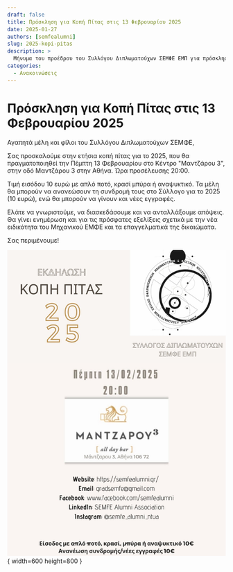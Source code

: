 ```yaml
---
draft: false
title: Πρόσκληση για Κοπή Πίτας στις 13 Φεβρουαρίου 2025
date: 2025-01-27
authors: [semfealumni]
slug: 2025-kopi-pitas
description: >
  Μήνυμα του προέδρου του Συλλόγου Διπλωματούχων ΣΕΜΦΕ ΕΜΠ για πρόσκληση για Κοπή Πίτας στις 13 Φεβρουαρίου 2025
categories:
  - Ανακοινώσεις
---
```


# Πρόσκληση για Κοπή Πίτας στις 13 Φεβρουαρίου 2025

Αγαπητά μέλη και φίλοι του Συλλόγου Διπλωματούχων ΣΕΜΦΕ,

Σας προσκαλούμε στην ετήσια κοπή πίτας για το 2025, που θα πραγματοποιηθεί την Πέμπτη 13 Φεβρουαρίου στο Κέντρο "Μαντζάρου 3", στην οδό Μαντζάρου 3 στην Αθήνα. Ώρα προσέλευσης 20:00.

Τιμή εισόδου 10 ευρώ με απλό ποτό, κρασί μπύρα ή αναψυκτικό. Τα μέλη θα μπορούν να ανανεώσουν τη συνδρομή τους στο Σύλλογο για το 2025 (10 ευρώ), ενώ θα μπορούν να γίνουν και νέες εγγραφές. 

Ελάτε να γνωριστούμε, να διασκεδάσουμε και να ανταλλάξουμε απόψεις. Θα γίνει ενημέρωση και για τις πρόσφατες εξελίξεις σχετικά με την νέα ειδικότητα του Μηχανικού ΕΜΦΕ και τα επαγγελματικά της δικαιώματα.

Σας περιμένουμε!

![IMG](2025-kopi-pitas.jpg){ width=600 height=800 }
